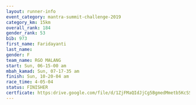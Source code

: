 ```yaml
---
layout: runner-info 
event_category: mantra-summit-challenge-2019 
category_km: 15km 
overall_rank: 184
gender_rank: 53
bib: 973
first_name: Faridayanti
last_name: 
gender: F
team_name: RGO MALANG
start: Sun, 06-15-00 am
mbah_kamad: Sun, 07-17-35 am
finish: Sun, 10-20-04 am
race_time: 4-05-04
status: FINISHER
certficate: https:drive.google.com/file/d/1ZjFMaQIdJjCg5BgmedMmetb5KcSS1Wom/view?usp=sharing
---
```

